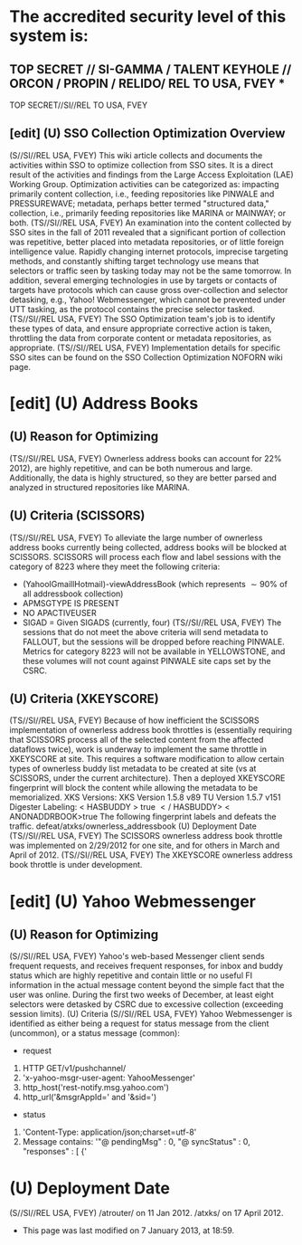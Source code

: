 # The accredited security level of this system is: 

## TOP SECRET // SI-GAMMA / TALENT KEYHOLE // ORCON / PROPIN / RELIDO/ REL TO USA, FVEY *

TOP SECRET//SI//REL TO USA, FVEY

## [edit] (U) SSO Collection Optimization Overview

(S//SI//REL USA, FVEY) This wiki article collects and documents the activities within SSO to optimize collection from SSO sites. It is a direct result of the activities and findings from the Large Access Exploitation (LAE) Working Group. Optimization activities can be categorized as: impacting primarily content collection, i.e., feeding repositories like PINWALE and PRESSUREWAVE; metadata, perhaps better termed "structured data," collection, i.e., primarily feeding repositories like MARINA or MAINWAY; or both.
(TS//SI//REL USA, FVEY) An examination into the content collected by SSO sites in the fall of 2011 revealed that a significant portion of collection was repetitive, better placed into metadata repositories, or of little foreign intelligence value. Rapidly changing internet protocols, imprecise targeting methods, and constantly shifting target technology use means that selectors or traffic seen by tasking today may not be the same tomorrow. In addition, several emerging technologies in use by targets or contacts of targets have protocols which can cause gross over-collection and selector detasking, e.g., Yahoo! Webmessenger, which cannot be prevented under UTT tasking, as the protocol contains the precise selector tasked.
(TS//SI//REL USA, FVEY) The SSO Optimization team's job is to identify these types of data, and ensure appropriate corrective action is taken, throttling the data from corporate content or metadata repositories, as appropriate.
(TS//SI//REL USA, FVEY) Implementation details for specific SSO sites can be found on the SSO Collection Optimization NOFORN wiki page.
# [edit] (U) Address Books 

## (U) Reason for Optimizing

(TS//SI//REL USA, FVEY) Ownerless address books can account for 22\% 2012), are highly repetitive, and can be both numerous and large. Additionally, the data is highly structured, so they are better parsed and analyzed in structured repositories like MARINA.

## (U) Criteria (SCISSORS)

(TS//SI//REL USA, FVEY) To alleviate the large number of ownerless address books currently being collected, address books will be blocked at SCISSORS. SCISSORS will process each flow and label sessions with the category of 8223 where they meet the following criteria:

- (YahooIGmaillHotmail)-viewAddressBook (which represents $\sim 90 \%$ of all addressbook collection)
- APMSGTYPE IS PRESENT
- NO APACTIVEUSER
- SIGAD = Given SIGADS (currently, four)
(TS//SI//REL USA, FVEY) The sessions that do not meet the above criteria will send metadata to FALLOUT, but the sessions will be dropped before reaching PINWALE. Metrics for category 8223 will not be available in YELLOWSTONE, and these volumes will not count against PINWALE site caps set by the CSRC.


## (U) Criteria (XKEYSCORE)

(TS//SI//REL USA, FVEY) Because of how inefficient the SCISSORS implementation of ownerless address book throttles is (essentially requiring that SCISSORS process all of the selected content from the affected dataflows twice), work is underway to implement the same throttle in XKEYSCORE at site. This requires a software modification to allow certain types of ownerless buddy list metadata to be created at site (vs at SCISSORS, under the current architecture). Then a deployed XKEYSCORE fingerprint will block the content while allowing the metadata to be memorialized.
XKS Versions:
XKS Version 1.5.8 v89 TU Version 1.5.7 v151
Digester Labeling:
$<$ HASBUDDY $>$ true $</$ HASBUDDY>
$<$ ANONADDRBOOK>true</ANONADDRBOOK>
The following fingerprint labels and defeats the traffic. defeat/atxks/ownerless_addressbook
(U) Deployment Date
(TS//SI//REL USA, FVEY) The SCISSORS ownerless address book throttle was implemented on 2/29/2012 for one site, and for others in March and April of 2012.
(TS//SI//REL USA, FVEY) The XKEYSCORE ownerless address book throttle is under development.

# [edit] (U) Yahoo Webmessenger 

## (U) Reason for Optimizing

(S//SI//REL USA, FVEY) Yahoo's web-based Messenger client sends frequent requests, and receives frequent responses, for inbox and buddy status which are highly repetitive and contain little or no useful FI information in the actual message content beyond the simple fact that the user was online. During the first two weeks of December, at least eight selectors were detasked by CSRC due to excessive collection (exceeding session limits).
(U) Criteria
(S//SI//REL USA, FVEY) Yahoo Webmessenger is identified as either being a request for status message from the client (uncommon), or a status message (common):

- request

1. HTTP GET/v1/pushchannel/
2. 'x-yahoo-msgr-user-agent: YahooMessenger'
3. http_host('rest-notify.msg.yahoo.com')
4. http_url('\&msgrAppId=' and '\&sid=')

- status

1. 'Content-Type: application/json;charset=utf-8'
2. Message contains: '"@ pendingMsg" : 0, "@ syncStatus" : 0, "responses" : [ \{'

# (U) Deployment Date 

(S//SI//REL USA, FVEY) /atrouter/ on 11 Jan 2012. /atxks/ on 17 April 2012.

- This page was last modified on 7 January 2013, at 18:59.
